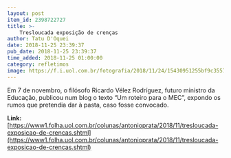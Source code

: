 ```yaml
---
layout: post
item_id: 2398722727
title: >-
    Tresloucada exposição de crenças
author: Tatu D'Oquei
date: 2018-11-25 23:39:37
pub_date: 2018-11-25 23:39:37
time_added: 2018-11-25 01:00:00
category: refletimos
image: https://f.i.uol.com.br/fotografia/2018/11/24/15430951255bf9c3557498d_1543095125_3x2_xl.jpg
---
```


Em 7 de novembro, o filósofo Ricardo Vélez Rodríguez, futuro ministro da Educação, publicou num blog o texto “Um roteiro para o MEC”, expondo os rumos que pretendia dar à pasta, caso fosse convocado.

**Link:** [https://www1.folha.uol.com.br/colunas/antonioprata/2018/11/tresloucada-exposicao-de-crencas.shtml](https://www1.folha.uol.com.br/colunas/antonioprata/2018/11/tresloucada-exposicao-de-crencas.shtml)

